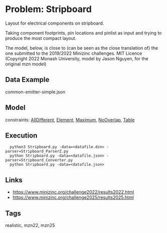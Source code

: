 # Problem: Stripboard

Layout for electrical components on stripboard.

Taking component footprints, pin locations and pinlist as input and trying to produce the most compact layout.

The model, below, is close to (can be seen as the close translation of) the one submitted to the 2019/2022 Minizinc challenges.
MIT Licence (Copyright 2022 Monash University, model by Jason Nguyen, for the original mzn model)

## Data Example
  common-emitter-simple.json

## Model
  constraints: [AllDifferent](https://pycsp.org/documentation/constraints/AllDifferent), [Element](https://pycsp.org/documentation/constraints/Element), [Maximum](https://pycsp.org/documentation/constraints/Maximum), [NoOverlap](https://pycsp.org/documentation/constraints/NoOverlap), [Table](https://pycsp.org/documentation/constraints/Table)

## Execution
```
  python3 Stripboard.py -data=<datafile.dzn> -parser=Stripboard_ParserZ.py
  python Stripboard.py -data=<datafile.json> -parser=Stripboard_Converter.py
  python Stripboard.py -data=<datafile.json>
```

## Links
  - https://www.minizinc.org/challenge2022/results2022.html
  - https://www.minizinc.org/challenge2025/results2025.html

## Tags
  realistic, mzn22, mzn25
